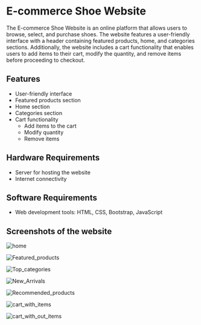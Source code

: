 # E-commerce Shoe Website

The E-commerce Shoe Website is an online platform that allows users to browse, select, and purchase shoes. The website features a user-friendly interface with a header containing featured products, home, and categories sections. Additionally, the website includes a cart functionality that enables users to add items to their cart, modify the quantity, and remove items before proceeding to checkout.

## Features

- User-friendly interface
- Featured products section
- Home section
- Categories section
- Cart functionality
  - Add items to the cart
  - Modify quantity
  - Remove items

## Hardware Requirements

- Server for hosting the website
- Internet connectivity

## Software Requirements

- Web development tools: HTML, CSS, Bootstrap, JavaScript

## Screenshots of the website
![home](https://github.com/20a31a05e3/ECOMMERCE_SHOE_STORE/assets/109798490/a416c78c-0542-460a-b001-40f3afde45e9)

![Featured_products](https://github.com/20a31a05e3/ECOMMERCE_SHOE_STORE/assets/109798490/f212e7cb-0967-48e9-92be-5af2f9553193)

![Top_categories](https://github.com/20a31a05e3/ECOMMERCE_SHOE_STORE/assets/109798490/bf8cb5ef-f196-4b76-8d32-489d63f94d7e)

![New_Arrivals](https://github.com/20a31a05e3/ECOMMERCE_SHOE_STORE/assets/109798490/a6dff421-fe4e-4e34-9b63-9673b65627ab)

![Recommended_products](https://github.com/20a31a05e3/ECOMMERCE_SHOE_STORE/assets/109798490/17a995e9-d30c-473c-979b-6c8bcd19c806)

![cart_with_items](https://github.com/20a31a05e3/ECOMMERCE_SHOE_STORE/assets/109798490/99d60232-1446-4c34-aa56-bf5d809a801e)

![cart_with_out_items](https://github.com/20a31a05e3/ECOMMERCE_SHOE_STORE/assets/109798490/12586d42-4390-49ab-8627-5d9ea6c23c94)
